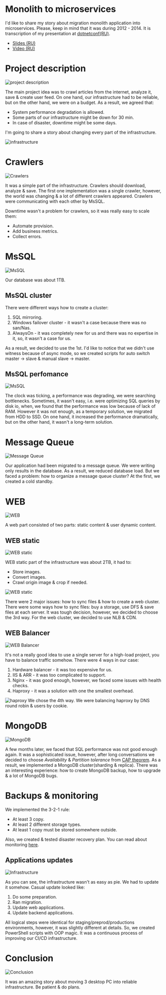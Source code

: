 # Monolith to microservices

I'd like to share my story about migration monolith application into microservices. Please, keep in mind that it was during 2012 - 2014. It is transcription of my presentation at [dotnetconf(RU)](http://dotnetconf.ru/materialy/monitoringandalerting).
* [Slides (RU)](https://cloud.mail.ru/public/AQgP/pJKNrcbp2)
* [Video (RU)](https://www.youtube.com/watch?v=IrAgn8YPm2Y)

# Project description

![project description](assets/monolith2microservices_02.png?raw=true "Project description")

The main project idea was to crawl articles from the internet, analyze it, save & create user feed. On one hand, our infrastructure had to be reliable, but on the other hand, we were on a budget. As a result, we agreed that:
* System performance degradation is allowed.
* Some parts of our infrastructure might be down for 30 min.
* In case of disaster, downtime might be some days.

I'm going to share a story about changing every part of the infrastructure.

![infrastructure](assets/monolith2microservices_41.png?raw=true "infrastructure")

# Crawlers

![Crawlers](assets/monolith2microservices_06.png?raw=true "Crawlers")

It was a simple part of the infrastructure. Crawlers should download, analyze & save. The first one implementation was a single crawler, however, the world was changing & a lot of different crawlers appeared. Crawlers were communicating with each other by MsSQL.

Downtime wasn't a problem for crawlers, so it was really easy to scale them:
* Automate provision.
* Add business metrics.
* Collect errors.

# MsSQL

![MsSQL](assets/monolith2microservices_08.png?raw=true "MsSQL")

Our database was about 1TB.

## MsSQL cluster

There were different ways how to create a cluster:
1. SQL mirroring.
2. Windows failover cluster - it wasn't a case because there was no san/Nas.
3. AlwaysOn - it was completely new for us and there was no expertise in it, so, it wasn't a case for us.

As a result, we decided to use the 1st. I'd like to notice that we didn't use witness because of async mode, so we created scripts for auto switch master -> slave & manual slave -> master.

## MsSQL perfomance

![MsSQL](assets/monolith2microservices_12.png?raw=true "MsSQL")

The clock was ticking, a performance was degrading, we were searching bottlenecks. Sometimes, it wasn't easy, i.e. were optimizing SQL queries by disk io, when, we found that the performance was low because of lack of RAM. However it was not enough, as a temporary solution, we migrated from HDD to SSD. On one hand, it increased the performance dramatically, but on the other hand, it wasn't a long-term solution.

# Message Queue

![Message Queue](assets/monolith2microservices_15.png?raw=true "Message Queue")

Our application had been migrated to a message queue. We were writing only results in the database. As a result, we reduced database load. But we faced a problem: how to organize a message queue cluster? At the first, we created a cold standby.

# WEB

![WEB](assets/monolith2microservices_20.png?raw=true "WEB")

A web part consisted of two parts: static content & user dynamic content.

## WEB static

![WEB static](assets/monolith2microservices_23.png?raw=true "WEB static")

WEB static part of the infrastructure was about 2TB, it had to:
* Store images.
* Convert images.
* Crawl origin image & crop if needed.

![WEB static](assets/monolith2microservices_26.png?raw=true "WEB static")

There were 2 major issues: how to sync files & how to create a web cluster. There were some ways how to sync files: buy a storage, use DFS & save files at each server. It was tough decision, however, we decided to choose the 3rd way. For the web cluster, we decided to use NLB & CDN.

## WEB Balancer

![WEB Balancer](assets/monolith2microservices_30.png?raw=true "WEB Balancer")

It's not a really good idea to use a single server for a high-load project, you have to balance traffic somehow. There were 4 ways in our case:
1. Hardware balancer - it was too expensive for us.
2. IIS & ARR - it was too complicated to support.
3. Nginx - it was good enough, however, we faced some issues with health checks.
4. Haproxy - it was a solution with one the smallest overhead.

![haproxy](assets/monolith2microservices_32.png?raw=true "haproxy")
We chose the 4th way. We were balancing haproxy by DNS round robin & users by cookie.

# MongoDB

![MongoDB](assets/monolith2microservices_34.png?raw=true "MongoDB")

A few months later, we faced that SQL performance was not good enough again. It was a sophisticated issue, however, after long conversations we decided to choose *Availability* & *Partition tolerance* from [CAP theorem](https://en.wikipedia.org/wiki/CAP_theorem). As a result, we implemented a MongoDB cluster(sharding & replica). There was an interesting experience: how to create MongoDB backup, how to upgrade & a lot of MongoDB bugs.

# Backups & monitoring

We implemented the 3-2-1 rule:
* At least 3 copy.
* At least 2 different storage types.
* At least 1 copy must be stored somewhere outside.

Also, we created & tested disaster recovery plan. You can read about monitoring [here](http://www.goncharov.xyz/it/about-monitoring.html).

## Applications updates

![Infrastructure](assets/monolith2microservices_41.png?raw=true "Infrastructure")

As you can see, the infrastructure wasn't as easy as pie. We had to update it somehow. Casual update looked like:
1. Do some preparation.
2. Ran migration.
3. Update web applications.
4. Update backend applications.

All logical steps were identical for staging/preprod/productions environments, however, it was slightly different at details. So, we created PowerShell scripts with OOP magic. It was a continuous process of improving our CI/CD infrastructure.

# Conclusion 

![Conclusion](assets/monolith2microservices_49.png?raw=true "Conclusion")

It was an amazing story about moving 3 desktop PC into reliable infrastructure. Be patient & do plans.
